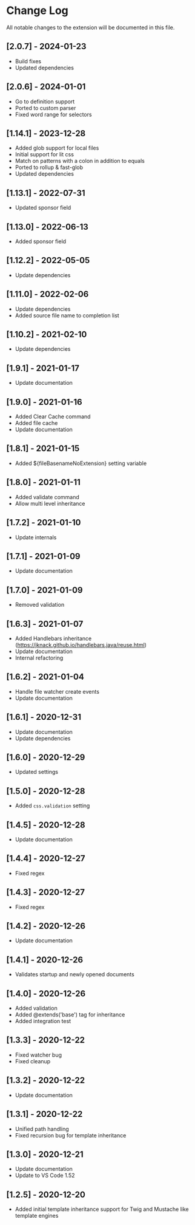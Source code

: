 # Change Log

All notable changes to the extension will be documented in this file.

## [2.0.7] - 2024-01-23

- Build fixes
- Updated dependencies

## [2.0.6] - 2024-01-01

- Go to definition support
- Ported to custom parser
- Fixed word range for selectors

## [1.14.1] - 2023-12-28

- Added glob support for local files
- Initial support for lit css
- Match on patterns with a colon in addition to equals
- Ported to rollup & fast-glob
- Updated dependencies

## [1.13.1] - 2022-07-31

- Updated sponsor field

## [1.13.0] - 2022-06-13

- Added sponsor field

## [1.12.2] - 2022-05-05

- Update dependencies

## [1.11.0] - 2022-02-06

- Update dependencies
- Added source file name to completion list

## [1.10.2] - 2021-02-10

- Update dependencies

## [1.9.1] - 2021-01-17

- Update documentation

## [1.9.0] - 2021-01-16

- Added Clear Cache command
- Added file cache
- Update documentation

## [1.8.1] - 2021-01-15

- Added ${fileBasenameNoExtension} setting variable

## [1.8.0] - 2021-01-11

- Added validate command
- Allow multi level inheritance

## [1.7.2] - 2021-01-10

- Update internals

## [1.7.1] - 2021-01-09

- Update documentation

## [1.7.0] - 2021-01-09

- Removed validation

## [1.6.3] - 2021-01-07

- Added Handlebars inheritance (https://jknack.github.io/handlebars.java/reuse.html)
- Update documentation
- Internal refactoring

## [1.6.2] - 2021-01-04

- Handle file watcher create events
- Update documentation

## [1.6.1] - 2020-12-31

- Update documentation
- Update dependencies

## [1.6.0] - 2020-12-29

- Updated settings

## [1.5.0] - 2020-12-28

- Added `css.validation` setting

## [1.4.5] - 2020-12-28

- Update documentation

## [1.4.4] - 2020-12-27

- Fixed regex

## [1.4.3] - 2020-12-27

- Fixed regex

## [1.4.2] - 2020-12-26

- Update documentation

## [1.4.1] - 2020-12-26

- Validates startup and newly opened documents

## [1.4.0] - 2020-12-26

- Added validation
- Added @extends('base') tag for inheritance
- Added integration test

## [1.3.3] - 2020-12-22

- Fixed watcher bug
- Fixed cleanup

## [1.3.2] - 2020-12-22

- Update documentation

## [1.3.1] - 2020-12-22

- Unified path handling
- Fixed recursion bug for template inheritance

## [1.3.0] - 2020-12-21

- Update documentation
- Update to VS Code 1.52

## [1.2.5] - 2020-12-20

- Added initial template inheritance support for Twig and Mustache like template engines
